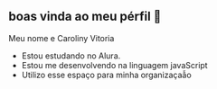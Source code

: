 ## boas vinda ao meu pérfil 💙

Meu nome e Caroliny Vitoria

- Estou estudando no Alura.
- Estou me desenvolvendo na linguagem javaScript
- Utilizo esse espaço para minha organizaçaẫo
